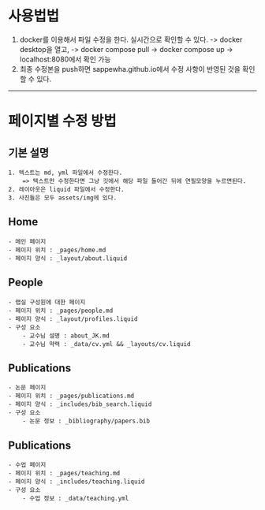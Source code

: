 # 사용법법
1. docker를 이용해서 파일 수정을 한다. 실시간으로 확인할 수 있다. 
    -> docker desktop을 열고, 
    -> docker compose pull 
    -> docker compose up 
    -> localhost:8080에서 확인 가능
2. 최종 수정본을 push하면 sappewha.github.io에서 수정 사항이 반영된 것을 확인할 수 있다. 

---------------------

# 페이지별 수정 방법
## 기본 설명 
    1. 텍스트는 md, yml 파일에서 수정한다. 
        => 텍스트만 수정한다면 그냥 깃에서 해당 파일 들어간 뒤에 연필모양을 누르면된다. 
    2. 레이아웃은 liquid 파일에서 수정한다. 
    3. 사진들은 모두 assets/img에 있다. 

## Home
    - 메인 페이지
    - 페이지 위치 : _pages/home.md
    - 페이지 양식 : _layout/about.liquid

## People
    - 랩실 구성원에 대한 페이지
    - 페이지 위치 : _pages/people.md 
    - 페이지 양식 : _layout/profiles.liquid
    - 구성 요소
        - 교수님 설명 : about_JK.md
        - 교수님 약력 : _data/cv.yml && _layouts/cv.liquid

## Publications
    - 논문 페이지
    - 페이지 위치 : _pages/publications.md
    - 페이지 양식 : _includes/bib_search.liquid
    - 구성 요소 
        - 논문 정보 : _bibliography/papers.bib

## Publications
    - 수업 페이지
    - 페이지 위치 : _pages/teaching.md
    - 페이지 양식 : _includes/teaching.liquid
    - 구성 요소 
        - 수업 정보 : _data/teaching.yml